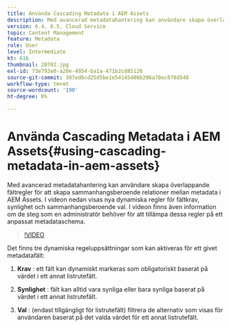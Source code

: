 ```yaml
---
title: Använda Cascading Metadata i AEM Assets
description: Med avancerad metadatahantering kan användare skapa överlappande fältregler för att skapa sammanhangsberoende relationer mellan metadata i AEM Assets. I videon nedan visas nya dynamiska regler för fältkrav, synlighet och sammanhangsberoende val. I videon finns även information om de steg som en administratör behöver för att tillämpa dessa regler på ett anpassat metadataschema.
version: 6.4, 6.5, Cloud Service
topic: Content Management
feature: Metadata
role: User
level: Intermediate
kt: 616
thumbnail: 20702.jpg
exl-id: 73e793e0-a20e-4954-ba1a-471b2cd85120
source-git-commit: 307ed6cd25d5be1e54145406b206a78ec878d548
workflow-type: tm+mt
source-wordcount: '190'
ht-degree: 0%

---
```


# Använda Cascading Metadata i AEM Assets{#using-cascading-metadata-in-aem-assets}

Med avancerad metadatahantering kan användare skapa överlappande fältregler för att skapa sammanhangsberoende relationer mellan metadata i AEM Assets. I videon nedan visas nya dynamiska regler för fältkrav, synlighet och sammanhangsberoende val. I videon finns även information om de steg som en administratör behöver för att tillämpa dessa regler på ett anpassat metadataschema.

>[!VIDEO](https://video.tv.adobe.com/v/20702/?quality=12&learn=on)

Det finns tre dynamiska regeluppsättningar som kan aktiveras för ett givet metadatafält:

1. **Krav** : ett fält kan dynamiskt markeras som obligatoriskt baserat på värdet i ett annat listrutefält.

2. **Synlighet** : fält kan alltid vara synliga eller bara synliga baserat på värdet i ett annat listrutefält.

3. **Val** : (endast tillgängligt för listrutefält) filtrera de alternativ som visas för användaren baserat på det valda värdet för ett annat listrutefält.

